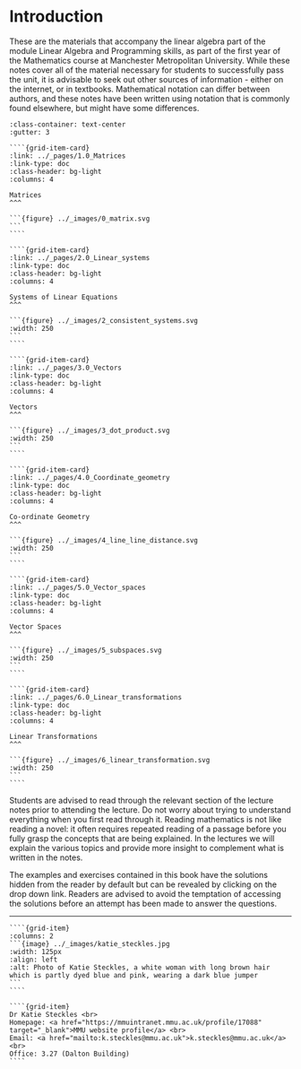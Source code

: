 
# Introduction

These are the materials that accompany the linear algebra part of the module Linear Algebra and Programming skills, as part of the first year of the Mathematics course at Manchester Metropolitan University. While these notes cover all of the material necessary for students to successfully pass the unit, it is advisable to seek out other sources of information - either on the internet, or in textbooks. Mathematical notation can differ between authors, and these notes have been written using notation that is commonly found elsewhere, but might have some differences.

`````{grid} 1 1 2 3
:class-container: text-center
:gutter: 3

````{grid-item-card}
:link: ../_pages/1.0_Matrices
:link-type: doc
:class-header: bg-light
:columns: 4

Matrices
^^^

```{figure} ../_images/0_matrix.svg
```
````

````{grid-item-card}
:link: ../_pages/2.0_Linear_systems
:link-type: doc
:class-header: bg-light
:columns: 4

Systems of Linear Equations
^^^

```{figure} ../_images/2_consistent_systems.svg
:width: 250
```
````

````{grid-item-card}
:link: ../_pages/3.0_Vectors
:link-type: doc
:class-header: bg-light
:columns: 4

Vectors
^^^

```{figure} ../_images/3_dot_product.svg
:width: 250
```
````

````{grid-item-card}
:link: ../_pages/4.0_Coordinate_geometry
:link-type: doc
:class-header: bg-light
:columns: 4

Co-ordinate Geometry
^^^

```{figure} ../_images/4_line_line_distance.svg
:width: 250
```
````

````{grid-item-card}
:link: ../_pages/5.0_Vector_spaces
:link-type: doc
:class-header: bg-light
:columns: 4

Vector Spaces
^^^

```{figure} ../_images/5_subspaces.svg
:width: 250
```
````

````{grid-item-card}
:link: ../_pages/6.0_Linear_transformations
:link-type: doc
:class-header: bg-light
:columns: 4

Linear Transformations
^^^

```{figure} ../_images/6_linear_transformation.svg
:width: 250
```
````
`````

Students are advised to read through the relevant section of the lecture notes prior to attending the lecture. Do not worry about trying to understand everything when you first read through it. Reading mathematics is not like reading a novel: it often requires repeated reading of a passage before you fully grasp the concepts that are being explained. In the lectures we will explain the various topics and provide more insight to complement what is written in the notes.

The examples and exercises contained in this book have the solutions hidden from the reader by default but can be revealed by clicking on the drop down link. Readers are advised to avoid the temptation of accessing the solutions before an attempt has been made to answer the questions.

---

`````{grid}
````{grid-item}
:columns: 2
```{image} ../_images/katie_steckles.jpg
:width: 125px
:align: left
:alt: Photo of Katie Steckles, a white woman with long brown hair which is partly dyed blue and pink, wearing a dark blue jumper
```
````

````{grid-item}
Dr Katie Steckles <br>
Homepage: <a href="https://mmuintranet.mmu.ac.uk/profile/17088" target="_blank">MMU website profile</a> <br>
Email: <a href="mailto:k.steckles@mmu.ac.uk">k.steckles@mmu.ac.uk</a> <br>
Office: 3.27 (Dalton Building)
````

`````
